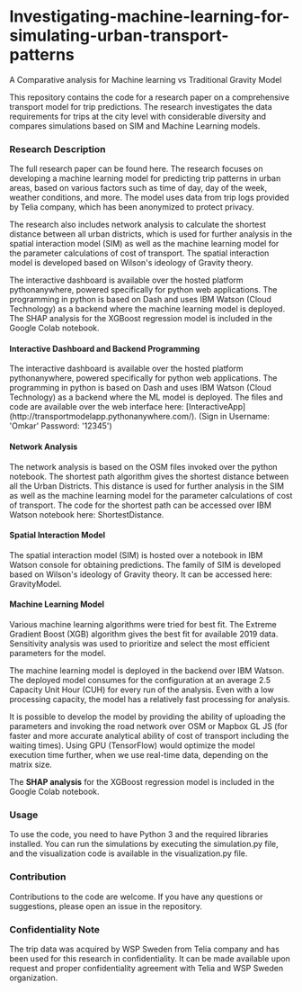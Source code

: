 # Investigating-machine-learning-for-simulating-urban-transport-patterns
A Comparative analysis for Machine learning vs Traditional Gravity Model

This repository contains the code for a research paper on a comprehensive transport model for trip predictions. The research investigates the data requirements for trips at the city level with considerable diversity and compares simulations based on SIM and Machine Learning models.

<h3>Research Description</h3>
The full research paper can be found here. The research focuses on developing a machine learning model for predicting trip patterns in urban areas, based on various factors such as time of day, day of the week, weather conditions, and more. The model uses data from trip logs provided by Telia company, which has been anonymized to protect privacy.

The research also includes network analysis to calculate the shortest distance between all urban districts, which is used for further analysis in the spatial interaction model (SIM) as well as the machine learning model for the parameter calculations of cost of transport. The spatial interaction model is developed based on Wilson's ideology of Gravity theory.

The interactive dashboard is available over the hosted platform pythonanywhere, powered specifically for python web applications. The programming in python is based on Dash and uses IBM Watson (Cloud Technology) as a backend where the machine learning model is deployed. The SHAP analysis for the XGBoost regression model is included in the Google Colab notebook.

<h4>Interactive Dashboard and Backend Programming</h4>
The interactive dashboard is available over the hosted platform pythonanywhere, powered specifically for python web applications. The programming in python is based on Dash and uses IBM Watson (Cloud Technology) as a backend where the ML model is deployed. The files and code are available over the web interface here: [InteractiveApp](http://transportmodelapp.pythonanywhere.com/). (Sign in Username: 'Omkar'  Password: '12345')

<h4>Network Analysis</h4>
The network analysis is based on the OSM files invoked over the python notebook. The shortest path algorithm gives the shortest distance between all the Urban Districts. This distance is used for further analysis in the SIM as well as the machine learning model for the parameter calculations of cost of transport. The code for the shortest path can be accessed over IBM Watson notebook here: ShortestDistance.

<h4>Spatial Interaction Model</h4>
The spatial interaction model (SIM) is hosted over a notebook in IBM Watson console for obtaining predictions. The family of SIM is developed based on Wilson's ideology of Gravity theory. It can be accessed here: GravityModel.

<h4>Machine Learning Model</h4>
Various machine learning algorithms were tried for best fit. The Extreme Gradient Boost (XGB) algorithm gives the best fit for available 2019 data. Sensitivity analysis was used to prioritize and select the most efficient parameters for the model.

The machine learning model is deployed in the backend over IBM Watson. The deployed model consumes for the configuration at an average 2.5 Capacity Unit Hour (CUH) for every run of the analysis. Even with a low processing capacity, the model has a relatively fast processing for analysis.

It is possible to develop the model by providing the ability of uploading the parameters and invoking the road network over OSM or Mapbox GL JS (for faster and more accurate analytical ability of cost of transport including the waiting times). Using GPU (TensorFlow) would optimize the model execution time further, when we use real-time data, depending on the matrix size.

The **SHAP analysis** for the XGBoost regression model is included in the Google Colab notebook.

<h3>Usage</h3>
To use the code, you need to have Python 3 and the required libraries installed. You can run the simulations by executing the simulation.py file, and the visualization code is available in the visualization.py file.

<h3>Contribution</h3>
Contributions to the code are welcome. If you have any questions or suggestions, please open an issue in the repository.

<h3>Confidentiality Note</h3>
The trip data was acquired by WSP Sweden from Telia company and has been used for this research in confidentiality. It can be made available upon request and proper confidentiality agreement with Telia and WSP Sweden organization.

